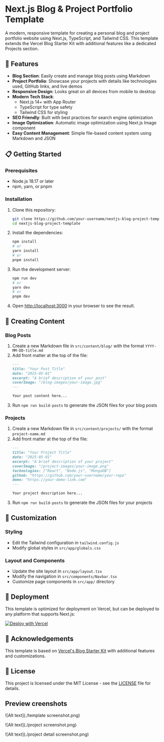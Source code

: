 # Next.js Blog & Project Portfolio Template

A modern, responsive template for creating a personal blog and project portfolio website using Next.js, TypeScript, and Tailwind CSS. This template extends the Vercel Blog Starter Kit with additional features like a dedicated Projects section.

## 🌟 Features

- **Blog Section**: Easily create and manage blog posts using Markdown
- **Project Portfolio**: Showcase your projects with details like technologies used, GitHub links, and live demos
- **Responsive Design**: Looks great on all devices from mobile to desktop
- **Modern Tech Stack**: 
  - Next.js 14+ with App Router
  - TypeScript for type safety
  - Tailwind CSS for styling
- **SEO Friendly**: Built with best practices for search engine optimization
- **Image Optimization**: Automatic image optimization using Next.js Image component
- **Easy Content Management**: Simple file-based content system using Markdown and JSON

## 📋 Getting Started

### Prerequisites

- Node.js 18.17 or later
- npm, yarn, or pnpm

### Installation

1. Clone this repository:
   ```bash
   git clone https://github.com/your-username/nextjs-blog-project-template.git
   cd nextjs-blog-project-template
   ```

2. Install the dependencies:
   ```bash
   npm install
   # or
   yarn install
   # or
   pnpm install
   ```

3. Run the development server:
   ```bash
   npm run dev
   # or
   yarn dev
   # or
   pnpm dev
   ```

4. Open [http://localhost:3000](http://localhost:3000) in your browser to see the result.

## 📝 Creating Content

### Blog Posts

1. Create a new Markdown file in `src/content/blog/` with the format `YYYY-MM-DD-title.md`
2. Add front matter at the top of the file:
   ```markdown
   ---
   title: "Your Post Title"
   date: "2025-05-01"
   excerpt: "A brief description of your post"
   coverImage: "/blog-images/your-image.jpg"
   ---

   Your post content here...
   ```
3. Run `npm run build-posts` to generate the JSON files for your blog posts

### Projects

1. Create a new Markdown file in `src/content/projects/` with the format `project-name.md`
2. Add front matter at the top of the file:
   ```markdown
   ---
   title: "Your Project Title"
   date: "2025-05-01"
   excerpt: "A brief description of your project"
   coverImage: "/project-images/your-image.png"
   technologies: ["React", "Node.js", "MongoDB"]
   github: "https://github.com/your-username/your-repo"
   demo: "https://your-demo-link.com"
   ---

   Your project description here...
   ```
3. Run `npm run build-posts` to generate the JSON files for your projects

## 🔧 Customization

### Styling

- Edit the Tailwind configuration in `tailwind.config.js`
- Modify global styles in `src/app/globals.css`

### Layout and Components

- Update the site layout in `src/app/layout.tsx`
- Modify the navigation in `src/components/Navbar.tsx`
- Customize page components in `src/app/` directory

## 🚀 Deployment

This template is optimized for deployment on Vercel, but can be deployed to any platform that supports Next.js:

[![Deploy with Vercel](https://vercel.com/button)](https://vercel.com/new/clone?repository-url=https://github.com/your-username/nextjs-blog-project-template)

## 🙏 Acknowledgements

This template is based on [Vercel's Blog Starter Kit](https://vercel.com/templates/next.js/blog-starter-kit) with additional features and customizations.

## 📄 License

This project is licensed under the MIT License - see the [LICENSE](LICENSE) file for details.

## Preview creenshots

![Alt text](./template screenshot.png)

![Alt text](./project screenshot.png)

![Alt text](./project detail screenshot.png)
